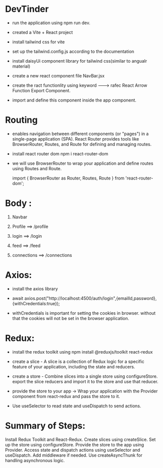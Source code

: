 # DevTinder

- run the application using npm run dev.

- created a Vite + React project

- install tailwind css for vite

- set up the tailwind.config.js according to the documentation

- install daisyUi component library for tailwind css(similar to angualr material)

- create a new react component file NavBar.jsx

- create the ract functionlity using keyword ---> rafec React Arrow Function Export Component.

- import and define this component inside the app component.

# Routing

- enables navigation between different components (or "pages") in a single-page application (SPA). React Router provides tools like BrowserRouter, Routes, and Route for defining and managing routes.

- install react router dom npm i react-router-dom

-  we will use BrowserRouter to wrap your application and define routes using Routes and Route.

    import { BrowserRouter as Router, Routes, Route } from 'react-router-dom';


# Body :
1. Navbar

2. Profile ==> /profile
3. login ==> /login
4. feed ==> /feed
5. connections ==> /connections

# Axios:

- install the axios library

- await axios.post("http://localhost:4500/auth/login",{emailId,password},{withCredentials:true});

- withCredentials is important for setting the cookies in browser. without that the cookies will not be set in the browser application.

# Redux:

- install the redux toolkit using npm install @reduxjs/toolkit react-redux

- create a slice - A slice is a collection of Redux logic for a specific feature of your application, including the state and reducers.

- create a store - Combine slices into a single store using configureStore. export the slice reducers and import it to the store and use that reducer.

- provide the store to your app -> Wrap your application with the Provider component from react-redux and pass the store to it.

- Use useSelector to read state and useDispatch to send actions.

# Summary of Steps:

Install Redux Toolkit and React-Redux.
Create slices using createSlice.
Set up the store using configureStore.
Provide the store to the app using Provider.
Access state and dispatch actions using useSelector and useDispatch.
Add middleware if needed.
Use createAsyncThunk for handling asynchronous logic.